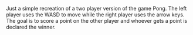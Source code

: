 Just a simple recreation of a two player version of the game Pong. 
The left player uses the WASD to move while the right player uses the arrow keys.
The goal is to score a point on the other player and whoever gets a point is declared the winner. 
